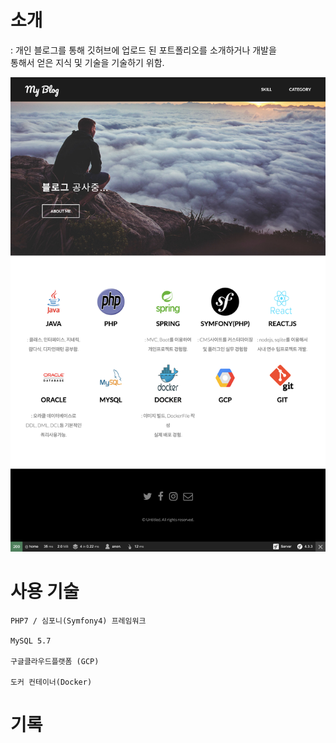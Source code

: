 # 소개
: 개인 블로그를 통해 깃허브에 업로드 된 포트폴리오를 소개하거나 개발을 <br>
통해서 얻은 지식 및 기술을 기술하기 위함. <br>

![screenshot1](./screenshot/localhost_8000_.png)

# 사용 기술
```
PHP7 / 심포니(Symfony4) 프레임워크

MySQL 5.7

구글클라우드플랫폼 (GCP)

도커 컨테이너(Docker)

```

# 기록



